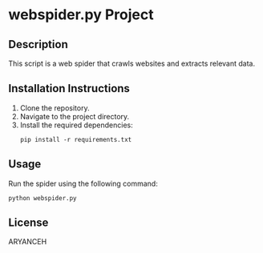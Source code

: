 # webspider.py Project

## Description
This script is a web spider that crawls websites and extracts relevant data.

## Installation Instructions
1. Clone the repository.
2. Navigate to the project directory.
3. Install the required dependencies:
   ```
   pip install -r requirements.txt
   ```

## Usage
Run the spider using the following command:
```
python webspider.py
```

## License
ARYANCEH
